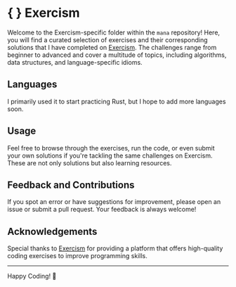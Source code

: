 # { } Exercism

Welcome to the Exercism-specific folder within the `mana` repository! Here,
you will find a curated selection of exercises and their corresponding solutions
that I have completed on [Exercism](https://exercism.org/).  The challenges
range from beginner to advanced and cover a multitude of topics, including
algorithms, data structures, and language-specific idioms.

## Languages

I primarily used it to start practicing Rust, but I hope to add more languages
soon.

## Usage

Feel free to browse through the exercises, run the code, or even submit your own
solutions if you're tackling the same challenges on Exercism.  These are not
only solutions but also learning resources.

## Feedback and Contributions

If you spot an error or have suggestions for improvement, please open an issue
or submit a pull request.  Your feedback is always welcome!

## Acknowledgements

Special thanks to [Exercism](https://exercism.org/) for providing a platform that
offers high-quality coding exercises to improve programming skills.

---

Happy Coding! 🌟
